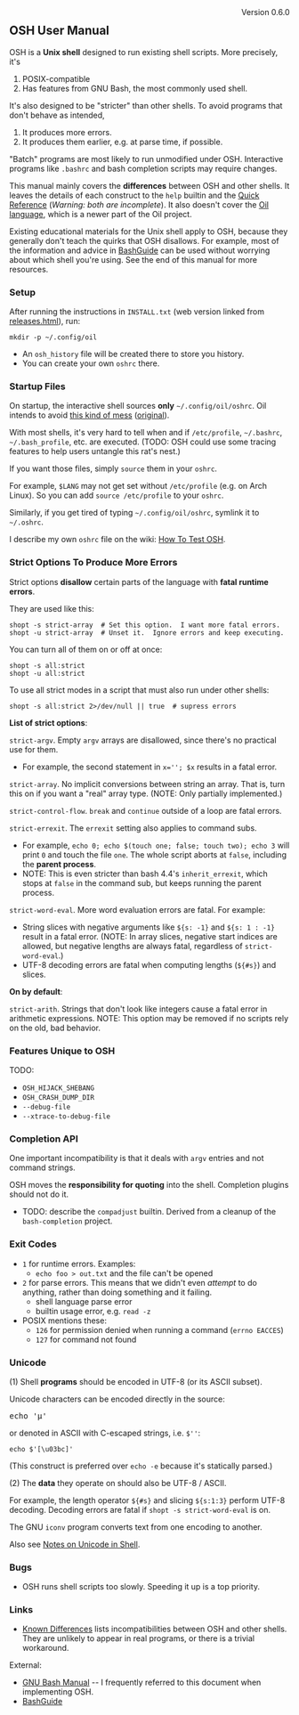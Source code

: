 <div style="float:right;">
  <span id="version-in-header">Version 0.6.0</span> <br/>

  <!-- TODO: date support in cmark.py -->
  <span style="" class="date">
  <!-- REPLACE_WITH_DATE -->
  </span>
</div>

OSH User Manual
---------------

OSH is a **Unix shell** designed to run existing shell scripts.  More
precisely, it's

1. POSIX-compatible
2. Has features from GNU Bash, the most commonly used shell.

It's also designed to be "stricter" than other shells.  To avoid programs that
don't behave as intended,

1. It produces more errors.
2. It produces them earlier, e.g. at parse time, if possible.

"Batch" programs are most likely to run unmodified under OSH.  Interactive
programs like `.bashrc` and bash completion scripts may require changes.

This manual mainly covers the **differences** between OSH and other shells.
It leaves the details of each construct to the `help` builtin and the [Quick
Reference](osh-quick-ref.html) (*Warning: both are incomplete*).  It also
doesn't cover the [Oil language][oil-language], which is a newer part of the
Oil project.

Existing educational materials for the Unix shell apply to OSH, because they
generally don't teach the quirks that OSH disallows.  For example, most of the
information and advice in [BashGuide][] can be used without worrying about
which shell you're using.  See the end of this manual for more resources.


[oil-language]: https://oilshell.org/cross-ref.html?tag=oil-language#oil-language

<!-- cmark.py expands this -->
<div id="toc">
</div>

### Setup

After running the instructions in `INSTALL.txt` (web version linked from
[releases.html](https://www.oilshell.org/releases.html)), run:

    mkdir -p ~/.config/oil

- An `osh_history` file will be created there to store you history.
- You can create your own `oshrc` there.

### Startup Files

On startup, the interactive shell sources **only** `~/.config/oil/oshrc`.  Oil
intends to avoid [this kind of mess][mess] ([original][]).

With most shells, it's very hard to tell when and if `/etc/profile`,
`~/.bashrc`, `~/.bash_profile`, etc. are executed.  (TODO: OSH could use some
tracing features to help users untangle this rat's nest.)

If you want those files, simply `source` them in your `oshrc`.

For example, `$LANG` may not get set without `/etc/profile` (e.g. on Arch
Linux).  So you can add `source /etc/profile` to your `oshrc`.

Similarly, if you get tired of typing `~/.config/oil/oshrc`, symlink it to
`~/.oshrc`.

[mess]: https://shreevatsa.wordpress.com/2008/03/30/zshbash-startup-files-loading-order-bashrc-zshrc-etc/

[original]: http://www.solipsys.co.uk/new/BashInitialisationFiles.html

I describe my own `oshrc` file on the wiki: [How To Test
OSH](https://github.com/oilshell/oil/wiki/How-To-Test-OSH).


### Strict Options To Produce More Errors

Strict options **disallow** certain parts of the language with **fatal runtime
errors**.

They are used like this:

    shopt -s strict-array  # Set this option.  I want more fatal errors.
    shopt -u strict-array  # Unset it.  Ignore errors and keep executing.

You can turn all of them on or off at once:

    shopt -s all:strict
    shopt -u all:strict

To use all strict modes in a script that must also run under other shells:

    shopt -s all:strict 2>/dev/null || true  # supress errors

**List of strict options**:

`strict-argv`.  Empty `argv` arrays are disallowed, since there's no practical
use for them.

- For example, the second statement in `x=''; $x` results in a fatal error.

`strict-array`. No implicit conversions between string an array.  That is, turn
this on if you want a "real" array type.  (NOTE: Only partially implemented.)

`strict-control-flow`. `break` and `continue` outside of a loop are fatal
errors.

`strict-errexit`.  The `errexit` setting also applies to command subs.

- For example, `echo 0; echo $(touch one; false; touch two); echo 3` will print
  `0` and touch the file `one`.  The whole script aborts at `false`, including
  the **parent process**.
- NOTE: This is even stricter than bash 4.4's `inherit_errexit`, which stops at
  `false` in the command sub, but keeps running the parent process.

`strict-word-eval`.  More word evaluation errors are fatal.  For example:

- String slices with negative arguments like `${s: -1}` and `${s: 1 : -1}`
  result in a fatal error.  (NOTE: In array slices, negative start indices are
  allowed, but negative lengths are always fatal, regardless of
  `strict-word-eval`.)
- UTF-8 decoding errors are fatal when computing lengths (`${#s}`) and slices.

**On by default**:

`strict-arith`.  Strings that don't look like integers cause a fatal error in
arithmetic expressions.  NOTE: This option may be removed if no scripts rely on
the old, bad behavior.


### Features Unique to OSH

TODO:

- `OSH_HIJACK_SHEBANG`
- `OSH_CRASH_DUMP_DIR`
- `--debug-file`
- `--xtrace-to-debug-file`

### Completion API

One important incompatibility is that it deals with `argv` entries and not
command strings.

OSH moves the **responsibility for quoting** into the shell.  Completion
plugins should not do it.

- TODO: describe the `compadjust` builtin.  Derived from a cleanup of the
  `bash-completion` project.

### Exit Codes

- `1` for runtime errors.  Examples:
  - `echo foo > out.txt` and the file can't be opened
- `2` for parse errors.  This means that we didn't even *attempt* to do
  anything, rather than doing something and it failing.
  - shell language parse error
  - builtin usage error, e.g. `read -z`
- POSIX mentions these:
  - `126` for permission denied when running a command (`errno EACCES`)
  - `127` for command not found

### Unicode

(1) Shell **programs** should be encoded in UTF-8 (or its ASCII subset).

Unicode characters can be encoded directly in the source:

<pre>
echo '&#x03bc;'
</pre>

or denoted in ASCII with C-escaped strings, i.e.  `$''`:

    echo $'[\u03bc]'

(This construct is preferred over `echo -e` because it's statically parsed.)

(2) The **data** they operate on should also be UTF-8 / ASCII.

For example, the length operator `${#s}` and slicing `${s:1:3}` perform UTF-8
decoding.  Decoding errors are fatal if `shopt -s strict-word-eval` is on.

The GNU `iconv` program converts text from one encoding to another.

Also see [Notes on Unicode in Shell][unicode.md].


[unicode.md]: https://github.com/oilshell/oil/blob/master/doc/unicode.md

### Bugs

- OSH runs shell scripts too slowly.  Speeding it up is a top priority.

### Links

- [Known Differences](known-differences.html) lists incompatibilities between
  OSH and other shells.  They are unlikely to appear in real programs, or
  there is a trivial workaround.

External:

- [GNU Bash Manual](https://www.gnu.org/software/bash/manual/) -- I frequently
  referred to this document when implementing OSH.
- [BashGuide][]


[BashGuide]: https://mywiki.wooledge.org/BashGuide

